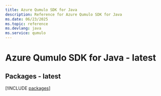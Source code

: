 ```yaml
---
title: Azure Qumulo SDK for Java
description: Reference for Azure Qumulo SDK for Java
ms.date: 06/23/2025
ms.topic: reference
ms.devlang: java
ms.service: qumulo
---
```

# Azure Qumulo SDK for Java - latest
## Packages - latest
[!INCLUDE [packages](qumulo-index.md)]